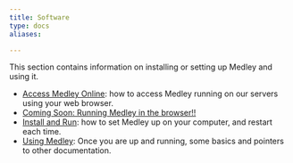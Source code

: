 ```yaml
---
title: Software
type: docs
aliases:

---
```

This section contains information on installing or setting up Medley and using it.

* [Access Medley Online](access-online): how to access Medley running on our servers using your web browser.
* [Coming Soon: Running Medley in the browser!!](running-in-browser)
* [Install and Run](install-and-run): how to set Medley up on your computer, and restart each time.
* [Using Medley](using-medley): Once you are up and running, some basics and pointers to other documentation.



